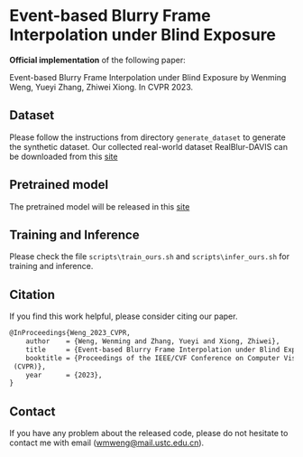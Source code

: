 # Event-based Blurry Frame Interpolation under Blind Exposure

**Official implementation** of the following paper:

Event-based Blurry Frame Interpolation under Blind Exposure by Wenming Weng, Yueyi Zhang, Zhiwei Xiong. In CVPR 2023.

## Dataset

Please follow the instructions from directory `generate_dataset` to generate the synthetic dataset.
Our collected real-world dataset RealBlur-DAVIS can be downloaded from this [site](https://...)

## Pretrained model

The pretrained model will be released in this [site](https://...)

## Training and Inference

Please check the file `scripts\train_ours.sh` and `scripts\infer_ours.sh` for training and inference. 

## Citation

If you find this work helpful, please consider citing our paper.

```latex
@InProceedings{Weng_2023_CVPR,
    author    = {Weng, Wenming and Zhang, Yueyi and Xiong, Zhiwei},
    title     = {Event-based Blurry Frame Interpolation under Blind Exposure},
    booktitle = {Proceedings of the IEEE/CVF Conference on Computer Vision and Pattern Recognition
 (CVPR)},
    year      = {2023},
}
```

## Contact

If you have any problem about the released code, please do not hesitate to contact me with email (wmweng@mail.ustc.edu.cn).
